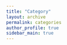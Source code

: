 ```yaml
---
title: "Category"
layout: archive
permalink: categories
author_profile: true
sidebar_main: true
---
```


